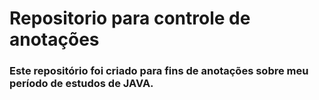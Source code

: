 # Repositorio para controle de anotações
### Este repositório foi criado para fins de anotações sobre meu período de estudos de JAVA.
